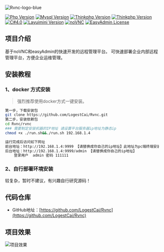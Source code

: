 ![Rvnc-logo-blue](http://img.52qcg.cn/books_markdown/Rvnc-logo-blue.png)

[![Php Version](https://img.shields.io/badge/php-%3E=7.1.0-brightgreen.svg?maxAge=2592000&color=yellow)](https://github.com/php/php-src)
[![Mysql Version](https://img.shields.io/badge/mysql-%3E=5.7-brightgreen.svg?maxAge=2592000&color=orange)](https://www.mysql.com/)
[![Thinkphp Version](https://img.shields.io/badge/thinkphp-%3E=6.0.2-brightgreen.svg?maxAge=2592000)](https://github.com/top-think/framework)
[![Thinkphp Version](https://img.shields.io/badge/thinkphp-%3E=6.0.2-brightgreen.svg?maxAge=2592000)](https://github.com/top-think/framework)
[![C#4.0](https://img.shields.io/badge/daoNet-%3E=4.0-pink.svg?maxAge=2592000&color=critical)](https://dotnet.microsoft.com/zh-cn/download/dotnet-framework/net40)
[![Layuimini Version](https://img.shields.io/badge/layuimini-%3E=2.0.4.2-brightgreen.svg?maxAge=2592000&color=ff69b4)](https://github.com/zhongshaofa/layuimini)
[![noVNC](https://img.shields.io/badge/noVnc-vnc-blue.svg?maxAge=2592000)](https://github.com/novnc/noVNC)
[![EasyAdmin License](https://img.shields.io/badge/license-MIT-green?maxAge=2592000&color=blue)](http://rvnc.52qcg.cn)

## 项目介绍

基于noVNC和easyAdmin的快速开发的远程管理平台。
可快速部署企业内部远程管理平台，方便企业运维管理。

## 安装教程

### 1、docker 方式安装

>强烈推荐使用docker方式一键安装。

```bash
第一步，下载安装包
git clone https://github.com/LogestCai/Rvnc.git
第二步，安装依赖包
cd Rvnc/rvnc
### 需要制定安装机器的IP地址 请设置平台服务器ip地址为静态ip
chmod +x ./run.sh&&./run.sh 192.168.1.4

运行完成后访问如下网址
前台地址：http://192.168.1.4:9999 【请替换成你自己的ip地址】此地址为pc端终端安装页面
后台地址：http://192.168.1.4:9999/admin 【请替换成你自己的ip地址】
	登录用户  admin 密码 111111

```



### 2、自行部署环境安装

较复杂，暂时不建议，有兴趣自行研究源码！

## 代码仓库

* GitHub地址：[https://github.com/LogestCai/Rvnc](https://github.com/LogestCai/Rvnc)


## 项目效果

![项目效果](http://img.52qcg.cn/books_markdown/%E9%A1%B9%E7%9B%AE%E6%95%88%E6%9E%9C.jpg)